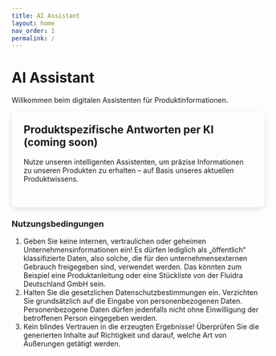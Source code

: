 ```yaml
---
title: AI Assistant
layout: home
nav_order: 1
permalink: /
---
```


# AI Assistant
Willkommen beim digitalen Assistenten für Produktinformationen.

<div style="max-width: 100%;padding: 1.5rem;border-radius: 10px;box-shadow: 0 4px 12px rgba(0,0,0,0.1);">
  <h2 style="margin-top: 0;">Produktspezifische Antworten per KI (coming soon)</h2>
  <p style="margin-bottom: 1.5rem">
    Nutze unseren intelligenten Assistenten, um präzise Informationen zu unseren Produkten zu erhalten – auf Basis unseres aktuellen Produktwissens.
  </p>
  <!--<a href="https://chatgpt.com/g/g-67fe8b444cb48191b868d5a3cf61c380-ai-assistant" style="
    display: inline-block;padding: 0.75rem 1.25rem;background-color: #001971;color: white;text-decoration: none;border-radius: 8px;font-weight: 600;">
    AI Assistant starten
  </a>-->
</div>

### Nutzungsbedingungen
1. Geben Sie keine internen, vertraulichen oder geheimen Unternehmensinformationen ein! Es dürfen lediglich als „öffentlich“ klassifizierte Daten, also solche, die für den unternehmensexternen Gebrauch freigegeben sind, verwendet werden. Das könnten zum Beispiel eine Produktanleitung oder eine Stückliste von der Fluidra Deutschland GmbH sein.
2. Halten Sie die gesetzlichen Datenschutzbestimmungen ein. Verzichten Sie grundsätzlich auf die Eingabe von personenbezogenen Daten. Personenbezogene Daten dürfen jedenfalls nicht ohne Einwilligung der betroffenen Person eingegeben werden. 
3. Kein blindes Vertrauen in die erzeugten Ergebnisse! Überprüfen Sie die generierten Inhalte auf Richtigkeit und darauf, welche Art von Äußerungen getätigt werden.

